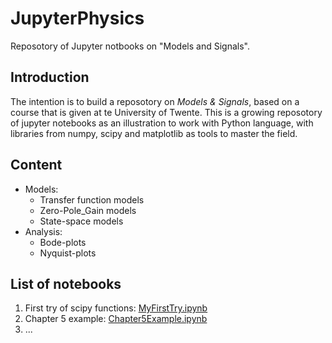 # JupyterPhysics
Reposotory of Jupyter notbooks on "Models and Signals".
## Introduction
The intention is to build a reposotory on *Models & Signals*, based on a course that is given at te University of Twente. 
This is a growing reposotory of jupyter notebooks as an illustration to work with Python language, with libraries from numpy, scipy and matplotlib as tools to master the field. 
## Content
* Models:
  * Transfer function models
  * Zero-Pole_Gain models
  * State-space models
* Analysis:
  * Bode-plots
  * Nyquist-plots
  
## List of notebooks
1. First try of scipy functions: [MyFirstTry.ipynb](https://github.com/jwjvsr/JupyterPhysics/blob/master/MyFirstTry.ipynb) 
2. Chapter 5 example: [Chapter5Example.ipynb](https://github.com/jwjvsr/JupyterPhysics/blob/master/Chapter5Example.ipynb)
3. ...
